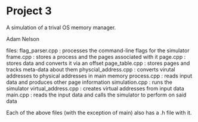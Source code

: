 # Project 3

A simulation of a trival OS memory manager.

Adam Nelson

files:
flag_parser.cpp : processes the command-line flags for the simulator
frame.cpp : stores a process and the pages associated with it
page.cpp : stores data and converts it via an offset
page_table.cpp : stores pages and tracks meta-data about them
physcial_address.cpp : converts virutal addresses to physical addresses in main memory
process.cpp : reads input data and produces other page information
simulation.cpp : runs the simulator
virtual_address.cpp : creates virtual addresses from input data
main.cpp : reads the input data and calls the simulator to perform on said data

Each of the above files (with the exception of main) also has a .h file with it.

